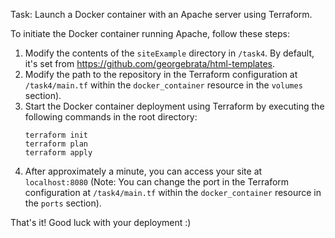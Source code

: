 Task: Launch a Docker container with an Apache server using Terraform.

To initiate the Docker container running Apache, follow these steps:

1. Modify the contents of the `siteExample` directory in `/task4`. By default, it's set from https://github.com/georgebrata/html-templates.
2. Modify the path to the repository in the Terraform configuration at `/task4/main.tf` within the `docker_container` resource in the `volumes` section).
3. Start the Docker container deployment using Terraform by executing the following commands in the root directory:
    ```
    terraform init
    terraform plan
    terraform apply
    ```
4. After approximately a minute, you can access your site at `localhost:8080` (Note: You can change the port in the Terraform configuration at `/task4/main.tf` within the `docker_container` resource in the `ports` section).

That's it! Good luck with your deployment :)